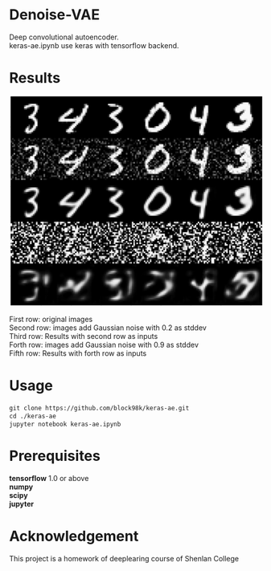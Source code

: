 # Denoise-VAE
Deep convolutional autoencoder.  
keras-ae.ipynb use keras with tensorflow backend.  

# Results
<img src="re.png">

First row: original images  
Second row: images add Gaussian noise with 0.2 as stddev  
Third row: Results with second row as inputs  
Forth row: images add Gaussian noise with 0.9 as stddev  
Fifth row: Results with forth row as inputs  
# Usage
```
git clone https://github.com/block98k/keras-ae.git
cd ./keras-ae
jupyter notebook keras-ae.ipynb
```

# Prerequisites
**tensorflow** 1.0 or above  
**numpy**  
**scipy**  
**jupyter**  
# Acknowledgement
This project is a homework of deeplearing course of Shenlan College
